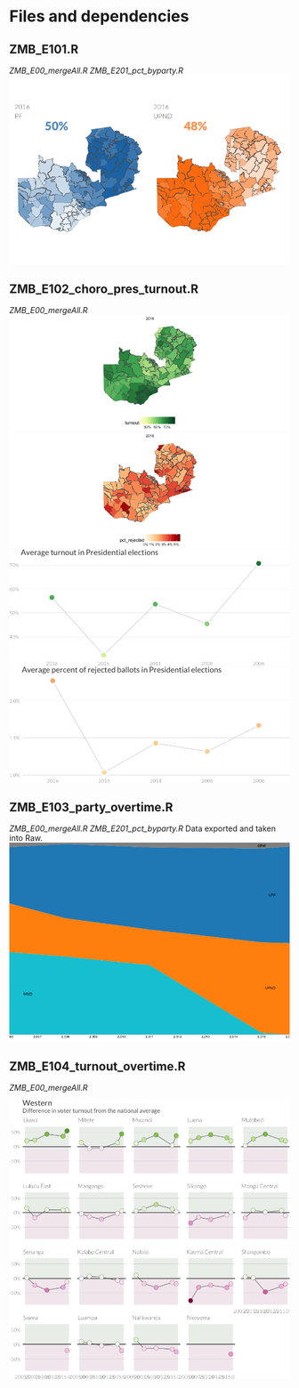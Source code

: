 # Files and dependencies

## ZMB_E101.R
*ZMB_E00_mergeAll.R*
*ZMB_E201_pct_byparty.R*
![pct_party](https://github.com/tessam30/Zambia/blob/master/pngs/ZMB_E101_choro_pres_votesParty.png)

## ZMB_E102_choro_pres_turnout.R
*ZMB_E00_mergeAll.R*
![turnout](https://github.com/tessam30/Zambia/blob/master/pngs/ZMB_E101_choro_pres_votesParty1.png)
![turnout_avg](https://github.com/tessam30/Zambia/blob/master/pngs/ZMB_E101_choro_pres_votesParty2.png)
![rejected](https://github.com/tessam30/Zambia/blob/master/pngs/ZMB_E101_choro_pres_votesParty3.png)
![rejected_avg](https://github.com/tessam30/Zambia/blob/master/pngs/ZMB_E101_choro_pres_votesParty4.png)

## ZMB_E103_party_overtime.R
*ZMB_E00_mergeAll.R*
*ZMB_E201_pct_byparty.R*
Data exported and taken into Raw.
![party_time](https://github.com/tessam30/Zambia/blob/master/pngs/ZMB_presvotes_byparty.png)

## ZMB_E104_turnout_overtime.R
*ZMB_E00_mergeAll.R*

![turnout_time](https://github.com/tessam30/Zambia/blob/master/pngs/ZMB_E104_turnout_overtime.png)
